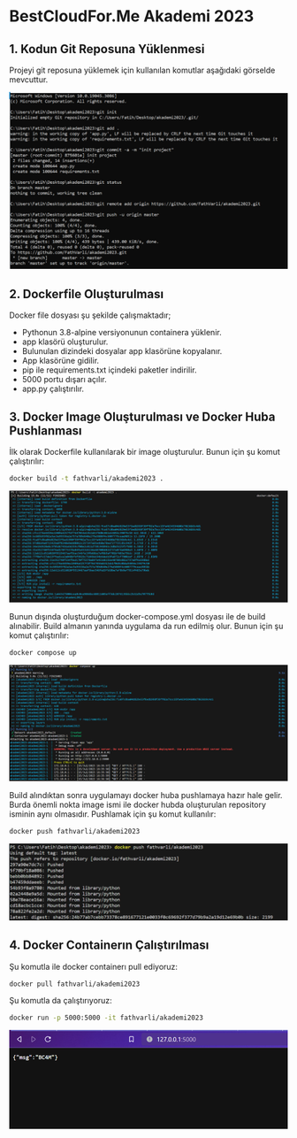 # BestCloudFor.Me Akademi 2023

## 1. Kodun Git Reposuna Yüklenmesi

Projeyi git reposuna yüklemek için kullanılan komutlar aşağıdaki görselde mevcuttur.

![Alt text](images/git-push.png)

## 2. Dockerfile Oluşturulması

Docker file dosyası şu şekilde çalışmaktadır;

- Pythonun 3.8-alpine versiyonunun containera yüklenir.
- app klasörü oluşturulur.
- Bulunulan dizindeki dosyalar app klasörüne kopyalanır.
- App klasörüne gidilir.
- pip ile requirements.txt içindeki paketler indirilir.
- 5000 portu dışarı açılır.
- app.py çalıştırılır.

## 3. Docker Image Oluşturulması ve Docker Huba Pushlanması

İlk olarak Dockerfile kullanılarak bir image oluşturulur. Bunun için şu komut çalıştırılır:

```sh
docker build -t fathvarli/akademi2023 .
```


![Alt text](images/docker-build.png)

Bunun dışında oluşturduğum docker-compose.yml dosyası ile de build alınabilir. Build almanın yanında uygulama da run edilmiş olur. Bunun için şu komut çalıştırılır: 

```sh
docker compose up
```

![Alt text](images/docker-compose-up.png)


Build alındıktan sonra uygulamayı docker huba pushlamaya hazır hale gelir. Burda önemli nokta image ismi ile docker hubda oluşturulan repository isminin aynı olmasıdır. Pushlamak için şu komut kullanılır:

```sh
docker push fathvarli/akademi2023
```

![Alt text](images/docker-push.png)

## 4. Docker Containerın Çalıştırılması

Şu komutla ile docker containerı pull ediyoruz: 

```sh
docker pull fathvarli/akademi2023
```

Şu komutla da çalıştırıyoruz: 

```sh
docker run -p 5000:5000 -it fathvarli/akademi2023
```

![Alt text](images/app.png)